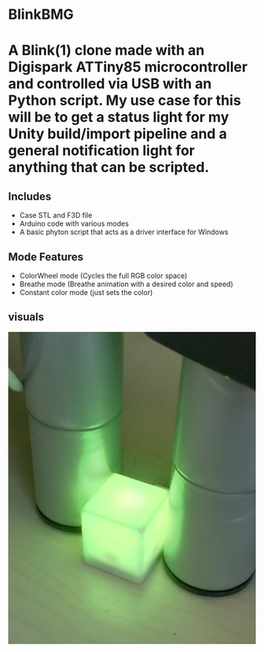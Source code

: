 # BlinkBMG
A Blink(1) clone made with an Digispark ATTiny85 microcontroller and controlled via USB with
an Python script. My use case for this will be to get a status light for my Unity build/import 
pipeline and a general notification light for anything that can be scripted.
==============

Includes
------------------
- Case STL and F3D file
- Arduino code with various modes
- A basic phyton script that acts as a driver interface for Windows

Mode Features
------------------
- ColorWheel mode (Cycles the full RGB color space)
- Breathe mode (Breathe animation with a desired color and speed)
- Constant color mode (just sets the color)

visuals
------------------
![alt text](https://github.com/bmgoncu/BlinkBMG/blob/master/Images/Blink(BMG)_Desk_Green.jpg)
